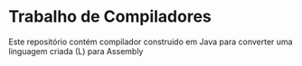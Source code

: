 # Trabalho de Compiladores
Este repositório contém compilador construido em Java para converter uma linguagem criada (L) para Assembly
